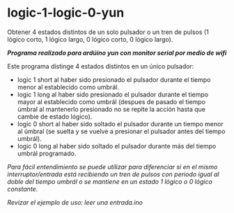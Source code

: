 # logic-1-logic-0-yun
Obtener 4 estados distintos de un solo pulsador  o un tren de pulsos (1 lógico corto, 1 lógico largo, 0 lógico corto, 0 lógico largo).

***Programa realizado para ardúino yun con monitor serial por medio de wifi***

Este programa distinge 4 estados distintos en un único pulsador:
- logic 1 short al haber sido presionado el pulsador durante el tiempo menor al establecido como umbrál.
- logic 1 long al haber sido presionado el pulsador durante el tiempo mayor al establecido como umbrál (despues de pasado el tiempo úmbral al mantenerlo presionado no se repite la acción hasta que cambie de estado lógico).
- logic 0 short al haber sido soltado el pulsador durante un tiempo menor al úmbral (se suelta y se vuelve a presionar el pulsador antes del tiempo umbrál).
- logic 0 long al haber sido soltado el pulsador durante más del tiempo umbrál programado.

*Para fácil entendimiento se puede utilizar para diferenciar si en el mismo interruptor/entrada está recibiendo un tren de pulsos con periodo igual al doble del tiempo umbrál o se mantiene en un estado 1 lógico o 0 lógico constante.*

*Revizar el ejemplo de uso: leer una entrada.ino*
